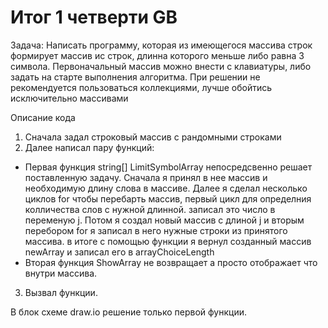 # Итог 1 четверти GB

Задача: Написать программу, которая из имеющегося массива строк формирует массив ис строк, длинна которого меньше либо равна 3 символа. Первоначальный массив можно внести с клавиатуры, либо задать на старте выполнения алгоритма. При решении не рекомендуется пользоваться коллекциями, лучше обойтись исключительно массивами

Описание кода
1. Сначала задал строковый массив с рандомными строками
2. Далее написал пару функций:
- Первая функция string[] LimitSymbolArray непосредсвенно решает поставленную задачу.
Сначала я принял в нее массив и необходимую длину слова в массиве.
Далее я сделал несколько циклов for чтобы перебарть массив, первый цикл для определния колличества слов с нужной длинной. записал это число в переменую j.
Потом я создал новый массив с длиной j и вторым перебором for я записал в него нужные строки из принятого массива.
в итоге с помощью функции я вернул созданный массив newArray и записал его в arrayChoiceLength
- Вторая функция ShowArray не возвращает а просто отображает что внутри массива.
3. Вызвал функции.

В блок схеме draw.io решение только первой функции.